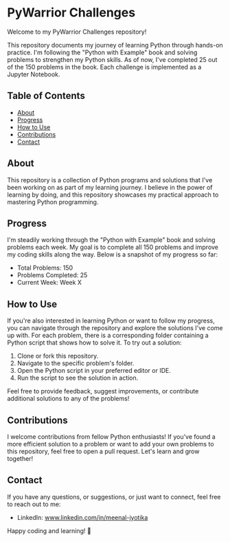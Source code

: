 # PyWarrior Challenges 
Welcome to my PyWarrior Challenges repository! 


This repository documents my journey of learning Python through hands-on practice. I'm following the "Python with Example" book and solving problems to strengthen my Python skills. As of now, I've completed 25 out of the 150 problems in the book. Each challenge is implemented as a Jupyter Notebook.

## Table of Contents

- [About](#about)
- [Progress](#progress)
- [How to Use](#how-to-use)
- [Contributions](#contributions)
- [Contact](#contact)

## About

This repository is a collection of Python programs and solutions that I've been working on as part of my learning journey. I believe in the power of learning by doing, and this repository showcases my practical approach to mastering Python programming.

## Progress

I'm steadily working through the "Python with Example" book and solving problems each week. My goal is to complete all 150 problems and improve my coding skills along the way. Below is a snapshot of my progress so far:

- Total Problems: 150
- Problems Completed: 25
- Current Week: Week X

## How to Use

If you're also interested in learning Python or want to follow my progress, you can navigate through the repository and explore the solutions I've come up with. For each problem, there is a corresponding folder containing a Python script that shows how to solve it.
To try out a solution:
1. Clone or fork this repository.
2. Navigate to the specific problem's folder.
3. Open the Python script in your preferred editor or IDE.
4. Run the script to see the solution in action.

Feel free to provide feedback, suggest improvements, or contribute additional solutions to any of the problems!

## Contributions

I welcome contributions from fellow Python enthusiasts! If you've found a more efficient solution to a problem or want to add your own problems to this repository, feel free to open a pull request. Let's learn and grow together!

## Contact

If you have any questions, or suggestions, or just want to connect, feel free to reach out to me:

- LinkedIn: www.linkedin.com/in/meenal-jyotika

Happy coding and learning! 🚀



